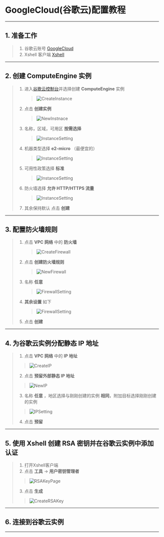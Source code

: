 # GoogleCloud(谷歌云)配置教程

---

## 1. 准备工作

> 1. 谷歌云账号 [GoogleCloud](https://cloud.google.com)
> 2. Xshell 客户端 [Xshell](https://www.xshell.com)

---

## 2. 创建 ComputeEngine 实例

> 1. 进入[谷歌云控制台](https://console.cloud.google.com)并选择创建 **ComputeEngine** 实例
>    > ![CreateInstance](./image/createinstance.png)
> 2. 点击 **创建实例**
>    > ![NewInstnace](./image/NewInstance.png)
> 3. 名称，区域，可用区 **按需选择**
>    > ![InstanceSetting](./image/InstanceSetting1.png)
> 4. 机器类型选择 **e2-micro** （最便宜的）
>    > ![InstanceSetting](./image/InstanceSetting2.png)
> 5. 可用性政策选择 **标准**
>    > ![InstanceSetting](./image/InstanceSetting3.png)
> 6. 防火墙选择 **允许 HTTP/HTTPS 流量**
>    > ![InstanceSetting](./image/InstanceSetting4.png)
> 7. 其余保持默认 点击 **创建**

---

## 3. 配置防火墙规则

> 1. 点击 **VPC 网络** 中的 **防火墙**
>    > ![CreateFirewall](./image/CreateFirewall.png)
> 2. 点击 **创建防火墙规则**
>    > ![NewFirewall](./image/NewFirewall.png)
> 3. 名称 **任意**
>    > ![FirewallSetting](./image/FirewallSetting1.png)
> 4. **其余设置** 如下
>    > ![FirewallSetting](./image/FirewallSetting2.png)
> 5. 点击 **创建**

---

## 4. 为谷歌云实例分配静态 IP 地址

> 1. 点击 **VPC 网络** 中的 **IP 地址**
>> ![CreateIP](./image/CreateIP.png)
> 2. 点击 **预留外部静态 IP 地址**
>> ![NewIP](./image/NewIP.png)
> 3. 名称 **任意** ，地区选择与刚刚创建的实例 **相同**，附加目标选择刚刚创建的实例
>> ![IPSetting](./image/IPSetting.png)
> 4. 点击 **预留**

---

## 5. 使用 Xshell 创建 RSA 密钥并在谷歌云实例中添加认证

> 1. 打开Xshell客户端
> 2. 点击 **工具** -> **用户密钥管理者**
>> ![RSAKeyPage](./image/RSAKeyPage.png)
> 3. 点击 **生成**
>> ![CreateRSAKey](./image/NewRSAKey.png)

---

## 6. 连接到谷歌云实例

---
